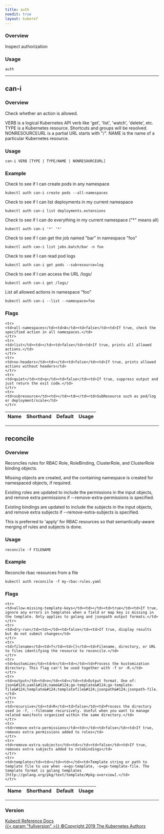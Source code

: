 ```yaml
---
title: auth
noedit: true
layout: kuberef
---
```


### Overview
Inspect authorization

### Usage

`auth`






<hr>

## can-i


### Overview
Check whether an action is allowed.

 VERB is a logical Kubernetes API verb like 'get', 'list', 'watch', 'delete', etc. TYPE is a Kubernetes resource. Shortcuts and groups will be resolved. NONRESOURCEURL is a partial URL starts with "/". NAME is the name of a particular Kubernetes resource.

### Usage

`can-i VERB [TYPE | TYPE/NAME | NONRESOURCEURL]`


### Example
 Check to see if I can create pods in any namespace

```shell
kubectl auth can-i create pods --all-namespaces
```

 Check to see if I can list deployments in my current namespace

```shell
kubectl auth can-i list deployments.extensions
```

 Check to see if I can do everything in my current namespace ("*" means all)

```shell
kubectl auth can-i '*' '*'
```

 Check to see if I can get the job named "bar" in namespace "foo"

```shell
kubectl auth can-i list jobs.batch/bar -n foo
```

 Check to see if I can read pod logs

```shell
kubectl auth can-i get pods --subresource=log
```

 Check to see if I can access the URL /logs/

```shell
kubectl auth can-i get /logs/
```

 List all allowed actions in namespace "foo"

```shell
kubectl auth can-i --list --namespace=foo
```




### Flags

<div class="table-responsive kubectl-flags-table"><table class="table table-bordered">
<thead class="thead-light">
<tr>
            <th>Name</th>
            <th>Shorthand</th>
            <th>Default</th>
            <th>Usage</th>
        </tr>
    </thead>
    <tbody>
    
    <tr>
    <td>all-namespaces</td><td>A</td><td>false</td><td>If true, check the specified action in all namespaces.</td>
    </tr>
    <tr>
    <td>list</td><td></td><td>false</td><td>If true, prints all allowed actions.</td>
    </tr>
    <tr>
    <td>no-headers</td><td></td><td>false</td><td>If true, prints allowed actions without headers</td>
    </tr>
    <tr>
    <td>quiet</td><td>q</td><td>false</td><td>If true, suppress output and just return the exit code.</td>
    </tr>
    <tr>
    <td>subresource</td><td></td><td></td><td>SubResource such as pod/log or deployment/scale</td>
    </tr>
</tbody>
</table></div>



<hr>

## reconcile


### Overview
Reconciles rules for RBAC Role, RoleBinding, ClusterRole, and ClusterRole binding objects.

 Missing objects are created, and the containing namespace is created for namespaced objects, if required.

 Existing roles are updated to include the permissions in the input objects, and remove extra permissions if --remove-extra-permissions is specified.

 Existing bindings are updated to include the subjects in the input objects, and remove extra subjects if --remove-extra-subjects is specified.

 This is preferred to 'apply' for RBAC resources so that semantically-aware merging of rules and subjects is done.

### Usage

`reconcile -f FILENAME`


### Example
 Reconcile rbac resources from a file

```shell
kubectl auth reconcile -f my-rbac-rules.yaml
```




### Flags

<div class="table-responsive kubectl-flags-table"><table class="table table-bordered">
<thead class="thead-light">
<tr>
            <th>Name</th>
            <th>Shorthand</th>
            <th>Default</th>
            <th>Usage</th>
        </tr>
    </thead>
    <tbody>
    
    <tr>
    <td>allow-missing-template-keys</td><td></td><td>true</td><td>If true, ignore any errors in templates when a field or map key is missing in the template. Only applies to golang and jsonpath output formats.</td>
    </tr>
    <tr>
    <td>dry-run</td><td></td><td>false</td><td>If true, display results but do not submit changes</td>
    </tr>
    <tr>
    <td>filename</td><td>f</td><td>[]</td><td>Filename, directory, or URL to files identifying the resource to reconcile.</td>
    </tr>
    <tr>
    <td>kustomize</td><td>k</td><td></td><td>Process the kustomization directory. This flag can't be used together with -f or -R.</td>
    </tr>
    <tr>
    <td>output</td><td>o</td><td></td><td>Output format. One of: json&#124;yaml&#124;name&#124;go-template&#124;go-template-file&#124;template&#124;templatefile&#124;jsonpath&#124;jsonpath-file.</td>
    </tr>
    <tr>
    <td>recursive</td><td>R</td><td>false</td><td>Process the directory used in -f, --filename recursively. Useful when you want to manage related manifests organized within the same directory.</td>
    </tr>
    <tr>
    <td>remove-extra-permissions</td><td></td><td>false</td><td>If true, removes extra permissions added to roles</td>
    </tr>
    <tr>
    <td>remove-extra-subjects</td><td></td><td>false</td><td>If true, removes extra subjects added to rolebindings</td>
    </tr>
    <tr>
    <td>template</td><td></td><td></td><td>Template string or path to template file to use when -o=go-template, -o=go-template-file. The template format is golang templates [http://golang.org/pkg/text/template/#pkg-overview].</td>
    </tr>
</tbody>
</table></div>




<hr>


### Version

<div class="kubectl-reference-copyright">

<a href="https://github.com/kubernetes/kubernetes">Kubectl Reference Docs  
{{< param "fullversion" >}}   &#xa9;Copyright 2019 The Kubernetes Authors</a>

</div>

